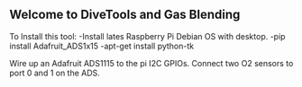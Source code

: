 ## Welcome to DiveTools and Gas Blending

To Install this tool:
-Install lates Raspberry Pi Debian OS with desktop.
-pip install Adafruit_ADS1x15
-apt-get install python-tk

Wire up an Adafruit ADS1115 to the pi I2C GPIOs.
Connect two O2 sensors to port 0 and 1 on the ADS.
